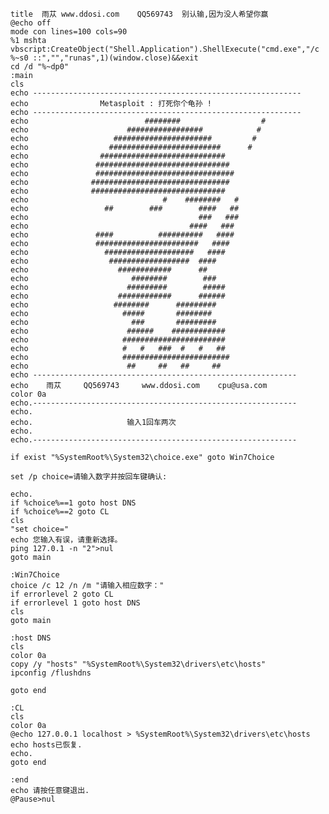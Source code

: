     title  雨苁 www.ddosi.com    QQ569743  别认输,因为没人希望你赢
    @echo off
    mode con lines=100 cols=90
    %1 mshta vbscript:CreateObject("Shell.Application").ShellExecute("cmd.exe","/c %~s0 ::","","runas",1)(window.close)&&exit
    cd /d "%~dp0"
    :main
    cls
    echo ------------------------------------------------------------
    echo                Metasploit : 打死你个龟孙 ! 
    echo ------------------------------------------------------------
    echo                          ########                  #
    echo                      #################            #
    echo                   ######################         #
    echo                  #########################      #
    echo                ############################
    echo               ##############################
    echo               ###############################
    echo              ###############################
    echo              ##############################
    echo                              #    ########   #
    echo                 ##        ###        ####   ##
    echo                                      ###   ###
    echo                                    ####   ###
    echo               ####          ##########   ####
    echo               #######################   ####
    echo                 ####################   ####
    echo                  ##################  ####
    echo                    ############      ##
    echo                       ########        ###
    echo                      #########        #####
    echo                    ############      ######
    echo                   ########      #########
    echo                     #####       ########
    echo                       ###       #########
    echo                      ######    ############
    echo                     #######################
    echo                     #   #   ###  #   #   ##
    echo                     ########################
    echo                      ##     ##   ##     ##
    echo -----------------------------------------------------------
    echo    雨苁     QQ569743     www.ddosi.com    cpu@usa.com                 
    color 0a
    echo.-----------------------------------------------------------
    echo.
    echo.                     输入1回车两次                        
    echo.
    echo.-----------------------------------------------------------
    
    if exist "%SystemRoot%\System32\choice.exe" goto Win7Choice
    
    set /p choice=请输入数字并按回车键确认:
    
    echo.
    if %choice%==1 goto host DNS
    if %choice%==2 goto CL
    cls
    "set choice="
    echo 您输入有误，请重新选择。
    ping 127.0.1 -n "2">nul
    goto main
    
    :Win7Choice
    choice /c 12 /n /m "请输入相应数字："
    if errorlevel 2 goto CL
    if errorlevel 1 goto host DNS
    cls
    goto main
    
    :host DNS
    cls
    color 0a
    copy /y "hosts" "%SystemRoot%\System32\drivers\etc\hosts"
    ipconfig /flushdns
    
    goto end
    
    :CL
    cls
    color 0a
    @echo 127.0.0.1 localhost > %SystemRoot%\System32\drivers\etc\hosts
    echo hosts已恢复.
    echo.
    goto end
    
    :end
    echo 请按任意键退出.
    @Pause>nul
